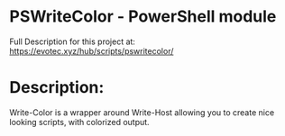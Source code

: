 # PSWriteColor - PowerShell module
Full Description for this project at: https://evotec.xyz/hub/scripts/pswritecolor/
# Description:
Write-Color is a wrapper around Write-Host allowing you to create nice looking scripts, with colorized output.